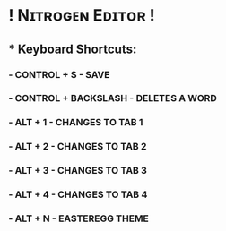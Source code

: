 # ! Nɪᴛʀᴏɢᴇɴ Eᴅɪᴛᴏʀ !

## * Keyboard Shortcuts:
  ###     - CONTROL + S - SAVE
  ###     - CONTROL + BACKSLASH - DELETES A WORD
  ###     - ALT + 1 - CHANGES TO TAB 1
  ###     - ALT + 2 - CHANGES TO TAB 2
  ###     - ALT + 3 - CHANGES TO TAB 3
  ###     - ALT + 4 - CHANGES TO TAB 4
  ###     - ALT + N - EASTEREGG THEME
